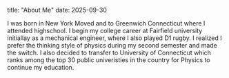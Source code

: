 title: "About Me"
date: 2025-09-30

I was born in New York Moved and to Greenwich Connecticut where I attended highschool. I begin my college career at Fairfield university initiallay as a mechanical engineer, where I also played D1 rugby. I realized I prefer the thinking style of physics during my second semester and made the switch. I also decided to transfer to University of Connecticut which ranks among the top 30 public univeristies in the country for Physics to continue my education. 
